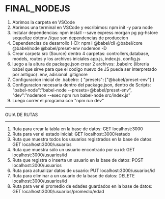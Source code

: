 # FINAL_NODEJS
1. Abrimos la carpeta en VSCode
2. Abrimos una terminal en VSCode y escribimos: npm init -y para node
3. Instalar dependencias: 
npm install --save express morgan pg pg-hstore sequelize dotenv	//que son dependencias de produccion
4. Dependencias de desarrollo (-D): 
npm i @babel/cli @babel/core @babel/node @babel/preset-env nodemon -D
5. Crear carpeta src (Source) dentro 4 carpetas: controllers,database, models, routes y los archivos iniciales
	app.js, index.js, config.js
6. luego a la altura de package.json crear 2 archivos: .babelrc (libreria babel que sirve para que el codigo
	nuevo de JS pueda ser interpretado por antiguo) .env, adisional .gitignore
7. Configuracion inicial de .babelrc:
	{
	    	"presets": ["@babel/preset-env"]
	}
8. Configuracion necesaria dentro del package.json, dentro de Scripts:
	"babel-node":"babel-node --presets=@babel/preset-env",
   	"dev":"nodemon --exec npm run babel-node src/index.js"
9. Luego correr el programa con "npm run dev"

****************************************************************************************************************************
GUIA DE RUTAS
****************************************************************************************************************************
1. Ruta para crear la tabla en la base de datos: GET localhost:3000
2. Ruta para ver el estado inicial: GET localhost:3000/estado
3. Ruta que muestra todos los usuarios registrados en la base de datos: GET localhost:3000/usuarios
4. Ruta que muestra sólo un usuario encontrado por su id: GET localhost:3000/usuarios/id
5. Ruta que registra o inserta un usuario en la base de datos: POST localhost:3000/usuarios
6. Ruta para actualizar datos de usuario: PUT localhost:3000/usuarios/id
7. Ruta para eliminar a un usuario de la base de datos: DELETE localhost:3000/usuarios/id
8. Ruta para ver el promedio de edades guardados en la base de datos: GET localhost:3000/usuarios/promedio/edad
